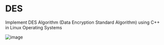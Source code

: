 # DES
Implement DES Algorithm (Data Encryption Standard Algorithm) using C++ in Linux Operating Systems 

![image](https://user-images.githubusercontent.com/54436093/195180720-1ca91d69-7c61-46e0-8d2a-fb4926b80c91.png)

